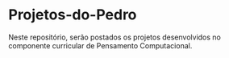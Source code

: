 # Projetos-do-Pedro
Neste repositório,  serão postados os projetos desenvolvidos no componente curricular de Pensamento Computacional.
